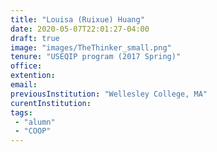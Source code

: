 ```yaml
---
title: "Louisa (Ruixue) Huang"
date: 2020-05-07T22:01:27-04:00
draft: true
image: "images/TheThinker_small.png"
tenure: "USEQIP program (2017 Spring)"
office:
extention:
email:
previousInstitution: "Wellesley College, MA"
curentInstitution: 
tags: 
 - "alumn"
 - "COOP"
---
```


